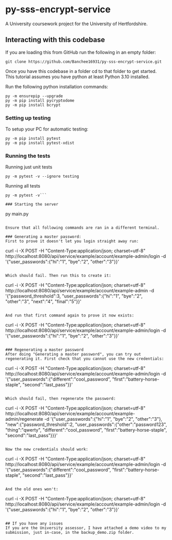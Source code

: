 # py-sss-encrypt-service
A University coursework project for the University of Hertfordshire.

## Interacting with this codebase
If you are loading this from GitHub run the following in an empty folder:
```
git clone https://github.com/Banchee16931/py-sss-encrypt-service.git
```

Once you have this codebase in a folder cd to that folder to get started.  
This tutorial assumes you have python at least Python 3.10 installed.

Run the following python installation commands:
```
py -m ensurepip --upgrade
py -m pip install pycryptodome
py -m pip install bcrypt
```
### Setting up testing
To setup your PC for automatic testing:
```
py -m pip install pytest
py -m pip install pytest-xdist
```

### Running the tests
Running just unit tests
```
py -m pytest -v --ignore testing
```
Running all tests
```
py -m pytest -v```

### Starting the server
```
py main.py
```

Ensure that all following commands are ran in a different terminal.

### Generating a master password:
First to prove it doesn't let you login straight away run:
```
curl -i -X POST -H "Content-Type:application/json; charset=utf-8" http://localhost:8080/api/service/example/account/example-admin/login -d '{"user_passwords":{"hi":"1", "bye":"2", "other":"3"}}'
```

Which should fail. Then run this to create it:
```
curl -i -X POST -H "Content-Type:application/json; charset=utf-8" http://localhost:8080/api/service/example/account/example-admin -d '{"password_threshold":3, "user_passwords":{"hi":"1", "bye":"2", "other":"3", "next":"4", "final":"5"}}'
```

And run that first command again to prove it now exists:
```
curl -i -X POST -H "Content-Type:application/json; charset=utf-8" http://localhost:8080/api/service/example/account/example-admin/login -d '{"user_passwords":{"hi":"1", "bye":"2", "other":"3"}}'
```

### Regenerating a master password
After doing "Generating a master password", you can try out regenerating it. First check that you cannot use the new credentials:
```
curl -i -X POST -H "Content-Type:application/json; charset=utf-8" http://localhost:8080/api/service/example/account/example-admin/login -d '{"user_passwords":{"different":"cool_password", "first":"battery-horse-staple", "second":"last_pass"}}'
```

Which should fail, then regenerate the password:
```
curl -i -X POST -H "Content-Type:application/json; charset=utf-8" http://localhost:8080/api/service/example/account/example-admin/regenerate -d '{"user_passwords":{"hi":"1", "bye":"2", "other":"3"}, "new":{"password_threshold":2, "user_passwords":{"other":"password123", "thing":"qwerty", "different":"cool_password", "first":"battery-horse-staple", "second":"last_pass"}}}'
```

Now the new credentials should work:
```
curl -i -X POST -H "Content-Type:application/json; charset=utf-8" http://localhost:8080/api/service/example/account/example-admin/login -d '{"user_passwords":{"different":"cool_password", "first":"battery-horse-staple", "second":"last_pass"}}'
```

And the old ones won't:
```
curl -i -X POST -H "Content-Type:application/json; charset=utf-8" http://localhost:8080/api/service/example/account/example-admin/login -d '{"user_passwords":{"hi":"1", "bye":"2", "other":"3"}}'
```

## If you have any issues
If you are the University assessor, I have attached a demo video to my submission, just in-case, in the backup_demo.zip folder.

